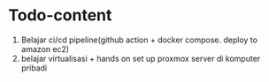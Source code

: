 # Todo-content

1. Belajar ci/cd pipeline(github action + docker compose. deploy to amazon ec2)
2. belajar virtualisasi + hands on set up proxmox server di komputer pribadi
